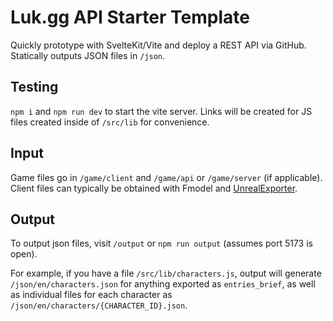 # Luk.gg API Starter Template
Quickly prototype with SvelteKit/Vite and deploy a REST API via GitHub. Statically outputs JSON files in `/json`.

## Testing
`npm i` and `npm run dev` to start the vite server. Links will be created for JS files created inside of `/src/lib` for convenience.

## Input
Game files go in `/game/client` and `/game/api` or `/game/server` (if applicable). Client files can typically be obtained with Fmodel and [UnrealExporter](https://github.com/whotookzakum/UnrealExporter).

## Output
To output json files, visit `/output` or `npm run output` (assumes port 5173 is open). 

For example, if you have a file `/src/lib/characters.js`, output will generate `/json/en/characters.json` for anything exported as `entries_brief`, as well as individual files for each character as `/json/en/characters/{CHARACTER_ID}.json`.